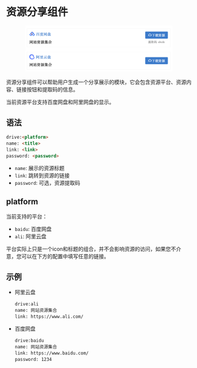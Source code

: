 # 资源分享组件

<p align="center">
<img src="assets/drive.png" style="max-width: 400px; margin: auto;">
</p>

资源分享组件可以帮助用户生成一个分享展示的模块，它会包含资源平台、资源内容、链接按钮和提取码的信息。

当前资源平台支持百度网盘和阿里网盘的显示。

## 语法

```markdown
drive:<platform>
name: <title>
link: <link>
password: <password>
```

- `name`: 展示的资源标题
- `link`: 跳转到资源的链接
- `password`: 可选，资源提取码

## platform

当前支持的平台：

- `baidu`: 百度网盘
- `ali`: 阿里云盘

平台实际上只是一个icon和标题的组合，并不会影响资源的访问，如果您不介意，您可以在下方的配置中填写任意的链接。

## 示例

- 阿里云盘
  
    ```markdown
    drive:ali
    name: 网站资源集合
    link: https://www.ali.com/
    ```
  
- 百度网盘

    ```markdown
    drive:baidu
    name: 网站资源集合
    link: https://www.baidu.com/
    password: 1234
    ```

